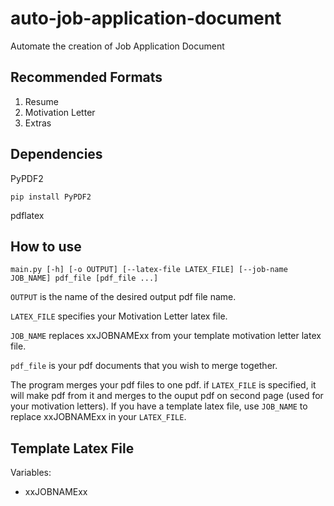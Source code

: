 # auto-job-application-document

Automate the creation of Job Application Document

## Recommended Formats
1. Resume
2. Motivation Letter
3. Extras

## Dependencies
PyPDF2

`pip install PyPDF2`

pdflatex

## How to use

`main.py [-h] [-o OUTPUT] [--latex-file LATEX_FILE] [--job-name JOB_NAME] pdf_file [pdf_file ...]`

`OUTPUT` is the name of the desired output pdf file name.

`LATEX_FILE` specifies your Motivation Letter latex file.

`JOB_NAME` replaces xxJOBNAMExx from your template motivation letter latex file.

`pdf_file` is your pdf documents that you wish to merge together.

The program merges your pdf files to one pdf. if `LATEX_FILE` is specified, it will make pdf from it and merges to the ouput pdf on second page (used for your motivation letters). If you have a template latex file, use `JOB_NAME` to replace xxJOBNAMExx in your `LATEX_FILE`.

## Template Latex File

Variables:
- xxJOBNAMExx
